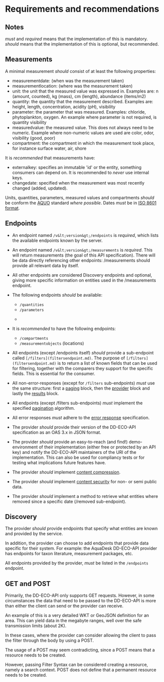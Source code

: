 # Requirements and recommendations

## Notes

_must_ and _required_ means that the implementation of this is mandatory.
_should_ means that the implementation of this is optional, but recommended.

## Measurements

A minimal measurement _should_ consist of at least the following properties:

- measurementdate: (when was the measurement taken)
- measurementlocation: (where was the measurement taken)
- unit: the unit that the measured value was expressed in. Examples are: n (amount, counted), kg (mass), cm (length), abundance (items/m2)
- quantity: the quantity that the measurement described. Examples are: height, length, concentration, acidity (pH), visibility
- parameter: the parameter that was measured. Examples: chloride, phytoplankton, oxygen. An example where parameter is not required, is quantity visibility
- measuredvalue: the measured value. This does not always need to be numeric. Example where non-numeric values are used are color, odor, visibility (good, poor)
- compartment: the compartment in which the measurement took place, for instance surface water, air, shore

It is _recommended_ that measurements have:

- externalkey: specifies an immutable 'id' or the entity, something consumers can depend on. It is recommended to _never_ use internal keys.
- changedate: specified when the measurement was most recently changed (added, updated).

Units, quantities, parameters, measured values and compartments _should_ be conform the [AQUO](https://www.aquo.nl/index.php/Categorie:Actueel) standard *where possible*.
Dates _must_ be in [ISO 8601 format](https://www.iso.org/iso-8601-date-and-time-format.html).

## Endpoints

- An endpoint named ```/v&lt;version&gt;/endpoints``` is _required_, which lists the available endpoints known by the server.
- An endpoint named ```/v&lt;version&gt;/measurements``` is _required_. This will return measurements (the goal of this API specification). There will be data directly referencing other endpoints: /measurements should provide all relevant data by itself.
- All other endpoints are considered Discovery endpoints and optional, giving more specific information on entities used in the /measurements endpoint.
- The following endpoints _should_ be available:

  - ```/quantities```
  - ```/parameters```
  - ```/units

- It is _recommended_ to have the following endpoints:

  - ```/compartments```
  - ```/measurementobjects``` (locations)
- All endpoints (except /endpoints itself) _should_ provide a sub-endpoint called ```[/filters](filtersendpoint.md)```. The purpose of ```[/filters](filtersendpoint.md)``` is to return a list of known fields that can be used for filtering, together with the comparers they support for the specific fields. This is essential for the consumer.
- All non-error-responses (except for ```/filters``` sub-endpoints) _must_ use the same structure: first a [paging](output.md#paging-block) block, then the [provider](output.md#provider-block) block and lastly the [results](output.md#result-block) block.
- All endpoints (except /filters sub-endpoints) _must_ implement the specified [pagination](pagination.md) algorithm.
- All error responses _must_ adhere to the [error response](error-handling.md) specification.
- The provider _should_ provide their version of the DD-ECO-API specification as an OAS 3.x in JSON format.
- The provider _should_ provide an easy-to-reach (and find!) demo-environment of their implementation (either free or protected by an API key) and notify the DD-ECO-API maintainers of the URI of the implementation. This can also be used for compliancy tests or for testing what implications future features have.
- The provider _should_ implement [content compression](content-compression.md).
- The provider _should_ implement [content security](security.md) for non- or semi public data.
- The provider _should_ implement a method to retrieve what entities where removed since a specific date (/removed sub-endpoint).

## Discovery

The provider _should_ provide endpoints that specify what entities are known and provided by the service. 

In addition, the provider can choose to add endpoints that provide data specific for their system. 
For example: the AquaDesk DD-ECO-API provider has endpoints for taxon literature, measurement packages, etc.

All endpoints provided by the provider, *must* be listed in the ```/endpoints``` endpoint.

## GET and POST

Primarily, the DD-ECO-API only supports GET requests. However, in some circumstances the data that need to be passed to the DD-ECO-API is more than either the client can send or the provider can receive. 

An example of this is a very detailed WKT or GeoJSON definition for an area. This can yield data in the megabyte ranges, well over the safe transmission limits (about 2K).

In these cases, where the provider can consider allowing the client to pass the filter through the body by using a POST.

The usage of a POST may seem contradicting, since a POST means that a resource needs to be created. 

However, passing Filter Syntax can be considered creating a resource, namely a search context. POST does not define that a permanent resource needs to be created.

